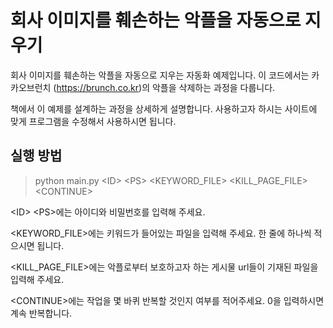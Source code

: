 # 회사 이미지를 훼손하는 악플을 자동으로 지우기

회사 이미지를 훼손하는 악플을 자동으로 지우는 자동화 예제입니다. 이 코드에서는 카카오브런치 (https://brunch.co.kr)의 악플을 삭제하는 과정을 다룹니다.

책에서 이 예제를 설계하는 과정을 상세하게 설명합니다. 사용하고자 하시는 사이트에 맞게 프로그램을 수정해서 사용하시면 됩니다.

## 실행 방법
> python main.py <ID\> <PS\> <KEYWORD_FILE\> <KILL_PAGE_FILE\> <CONTINUE\>

<ID\> <PS\>에는 아이디와 비밀번호를 입력해 주세요.
 
<KEYWORD_FILE\>에는 키워드가 들어있는 파일을 입력해 주세요. 한 줄에 하나씩 적으시면 됩니다.

<KILL_PAGE_FILE\>에는 악플로부터 보호하고자 하는 게시물 url들이 기재된 파일을 입력해 주세요.

<CONTINUE\>에는 작업을 몇 바퀴 반복할 것인지 여부를 적어주세요. 0을 입력하시면 계속 반복합니다.
